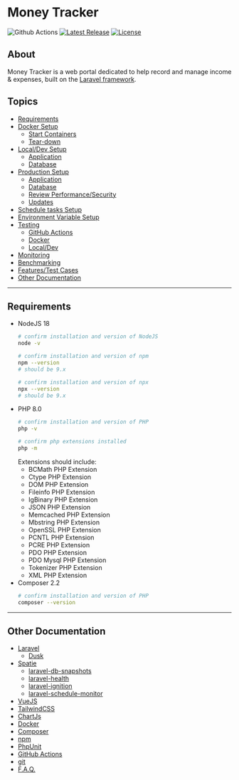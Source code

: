 # Money Tracker
![Github Actions](https://github.com/jdenoc/money-tracker/workflows/Money-tracker%20CI/badge.svg?branch=master)
[![Latest Release](https://img.shields.io/github/release/jdenoc/money-tracker.svg?style=flat-square)](https://github.com/jdenoc/money-tracker/releases/latest)
[![License](https://img.shields.io/github/license/jdenoc/laravel-app-version?style=flat-square)](LICENSE)

## About
Money Tracker is a web portal dedicated to help record and manage income & expenses, built on the [Laravel framework](https://laravel.com/docs/9.x).

## Topics
- [Requirements](#requirements)
- [Docker Setup](docs/SETUP-DOCKER.md)
  - [Start Containers](docs/SETUP-DOCKER.md#bring-up-application-containers)
  - [Tear-down](docs/SETUP-DOCKER.md#tear-down)
- [Local/Dev Setup](docs/SETUP-LOCAL.md)
  - [Application](docs/SETUP-LOCAL.md#application-setup)
  - [Database](docs/SETUP-LOCAL.md#database-setup)
- [Production Setup](docs/SETUP-PROD.md)
  - [Application](docs/SETUP-PROD.md#application-setup)
  - [Database](docs/SETUP-PROD.md#database-setup)
  - [Review Performance/Security](docs/SETUP-PROD.md#review-performancesecurity)
  - [Updates](docs/UPDATE-PROD.md)
- [Schedule tasks Setup](docs/SETUP-TASKS.md)
- [Environment Variable Setup](docs/SETUP-ENV.md)
- [Testing](docs/TESTING.md)
  - [GitHub Actions](docs/TESTING.md#github-actions)
  - [Docker](docs/TESTING.md#docker)
  - [Local/Dev](docs/TESTING.md#localdev)
- [Monitoring](docs/MONITORING.md)
- [Benchmarking](docs/BENCHMARKING.md)
- [Features/Test Cases](docs/FEATURES.md)
- [Other Documentation](#other-documentation)

---

## Requirements
- NodeJS 18
  ```bash
  # confirm installation and version of NodeJS
  node -v
  
  # confirm installation and version of npm
  npm --version
  # should be 9.x
  
  # confirm installation and version of npx
  npx --version
  # should be 9.x
  ```
- PHP 8.0
  ```bash
  # confirm installation and version of PHP
  php -v
  
  # confirm php extensions installed
  php -m
  ```
  Extensions should include:
  - BCMath PHP Extension
  - Ctype PHP Extension
  - DOM PHP Extension
  - Fileinfo PHP Extension
  - IgBinary PHP Extension
  - JSON PHP Extension
  - Memcached PHP Extension
  - Mbstring PHP Extension
  - OpenSSL PHP Extension
  - PCNTL PHP Extension
  - PCRE PHP Extension
  - PDO PHP Extension
  - PDO Mysql PHP Extension
  - Tokenizer PHP Extension
  - XML PHP Extension
- Composer 2.2
  ```bash
  # confirm installation and version of PHP
  composer --version
  ```

---

## Other Documentation
- [Laravel](https://laravel.com/docs/9.x/)
  - [Dusk](https://laravel.com/docs/9.x/dusk)
- [Spatie](https://spatie.be/open-source?search=&sort=-downloads)
  - [laravel-db-snapshots](https://github.com/spatie/laravel-db-snapshots)
  - [laravel-health](https://github.com/spatie/laravel-health)
  - [laravel-ignition](https://github.com/spatie/laravel-ignition)
  - [laravel-schedule-monitor](https://github.com/spatie/laravel-schedule-monitor)
- [VueJS](https://vuejs.org/v2/guide/)
- [TailwindCSS](https://tailwindcss.com/)
- [ChartJs](https://www.chartjs.org/)
- [Docker](https://docs.docker.com/)
- [Composer](https://getcomposer.org/doc/)
- [npm](https://docs.npmjs.com/cli/v9)
- [PhpUnit](https://phpunit.readthedocs.io/en/9.5/)
- [GitHub Actions](https://docs.github.com/en/actions)
- [git](https://git-scm.com/doc)
- [F.A.Q.](docs/FAQ.md)